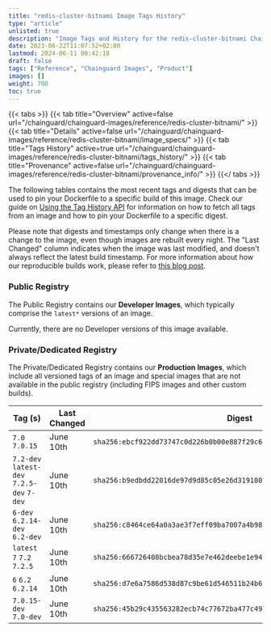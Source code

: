 ```yaml
---
title: "redis-cluster-bitnami Image Tags History"
type: "article"
unlisted: true
description: "Image Tags and History for the redis-cluster-bitnami Chainguard Image"
date: 2023-06-22T11:07:52+02:00
lastmod: 2024-06-11 00:42:18
draft: false
tags: ["Reference", "Chainguard Images", "Product"]
images: []
weight: 700
toc: true
---
```


{{< tabs >}}
{{< tab title="Overview" active=false url="/chainguard/chainguard-images/reference/redis-cluster-bitnami/" >}}
{{< tab title="Details" active=false url="/chainguard/chainguard-images/reference/redis-cluster-bitnami/image_specs/" >}}
{{< tab title="Tags History" active=true url="/chainguard/chainguard-images/reference/redis-cluster-bitnami/tags_history/" >}}
{{< tab title="Provenance" active=false url="/chainguard/chainguard-images/reference/redis-cluster-bitnami/provenance_info/" >}}
{{</ tabs >}}

The following tables contains the most recent tags and digests that can be used to pin your Dockerfile to a specific build of this image. Check our guide on [Using the Tag History API](/chainguard/chainguard-images/using-the-tag-history-api/) for information on how to fetch all tags from an image and how to pin your Dockerfile to a specific digest.

Please note that digests and timestamps only change when there is a change to the image, even though images are rebuilt every night. The "Last Changed" column indicates when the image was last modified, and doesn't always reflect the latest build timestamp. For more information about how our reproducible builds work, please refer to [this blog post](https://www.chainguard.dev/unchained/reproducing-chainguards-reproducible-image-builds).

### Public Registry
The Public Registry contains our **Developer Images**, which typically comprise the `latest*` versions of an image.

Currently, there are no Developer versions of this image available.

### Private/Dedicated Registry
The Private/Dedicated Registry contains our **Production Images**, which include all versioned tags of an image and special images that are not available in the public registry (including FIPS images and other custom builds).

| Tag (s)                                     | Last Changed | Digest                                                                    |
|---------------------------------------------|--------------|---------------------------------------------------------------------------|
|  `7.0` `7.0.15`                             | June 10th    | `sha256:ebcf922dd73747c0d226b0b00e887f29c618dbcc1e6cce33167b2abf607462c9` |
|  `7.2-dev` `latest-dev` `7.2.5-dev` `7-dev` | June 10th    | `sha256:b9edbdd22016de97d9d85c05e26d319180483c12d9e52d10c08d26b4a3a6aff6` |
|  `6-dev` `6.2.14-dev` `6.2-dev`             | June 10th    | `sha256:c8464ce64a0a3ae3f7eff09ba7007a4b98a2df2499ab00628ff178e0a2145fd9` |
|  `latest` `7` `7.2` `7.2.5`                 | June 10th    | `sha256:666726408bcbea78d35e7e462deebe1e94da615f331d0edc36fd9503481d83ac` |
|  `6` `6.2` `6.2.14`                         | June 10th    | `sha256:d7e6a7586d538d87c9be61d546511b24b6774d5b5fd4635f0a76d86965b574e2` |
|  `7.0.15-dev` `7.0-dev`                     | June 10th    | `sha256:45b29c435563282ecb74c77672ba477c4917bd5504318bf2ff3f5d661a45a63b` |

